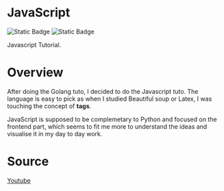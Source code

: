 # JavaScript

![Static Badge](https://img.shields.io/badge/JavaScript-yellow) 
![Static Badge](https://img.shields.io/badge/HTML-white)


Javascript Tutorial.


# Overview

After doing the Golang tuto, I decided to do the Javascript tuto. 
The language is easy to pick as when I studied Beautiful soup or Latex, I was touching the concept of **tags**.

JavaScript is supposed to be complemetary to Python and focused on the frontend part, which seems to fit me more to understand the ideas and visualise it in my day to day work.

# Source
[Youtube](https://www.youtube.com/watch?v=JcKse_OhnfQ&list=PLzMcBGfZo4-njtc5xy3qli4cN2zlKsoxd&index=6)
